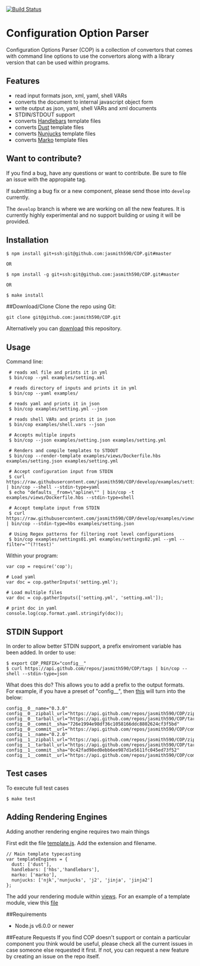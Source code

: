 [![Build Status](https://travis-ci.org/jasmith590/COP.svg?branch=develop)](https://travis-ci.org/jasmith590/COP)

# Configuration Option Parser

Configuration Options Parser (COP) is a collection of convertors that comes with command line options to use the convertors along with a library version that can be used within programs.

## Features
  * read input formats json, xml, yaml, shell VARs
  * converts the document to internal javascript object form
  * write output as json, yaml, shell VARs and xml documents
  * STDIN/STDOUT support
  * converts [Handlebars](http://handlebarsjs.com/) template files
  * converts [Dust](http://www.dustjs.com/) template files
  * converts [Nunjucks](https://mozilla.github.io/nunjucks/) template files
  * converts [Marko](http://markojs.com/) template files

## Want to contribute?
If you find a bug, have any questions or want to contribute. Be sure to file an issue with the appropiate tag.

If submitting a bug fix or a new component, please send those into ```develop``` currently.

The ```develop``` branch is where we are working on all the new features. It is currently highly experimental and no support building or using it will be provided.

## Installation

    $ npm install git+ssh:git@github.com:jasmith590/COP.git#master

    OR

    $ npm install -g git+ssh:git@github.com:jasmith590/COP.git#master

    OR

    $ make install

##Download/Clone
Clone the repo using Git:

```git clone git@github.com:jasmith590/COP.git```

Alternatively you can [download](https://github.com/jasmith590/COP/archive/develop.zip) this repository.


## Usage

Command line:

     # reads xml file and prints it in yml
     $ bin/cop --yml examples/setting.xml

     # reads directory of inputs and prints it in yml
     $ bin/cop --yaml examples/

     # reads yaml and prints it in json
     $ bin/cop examples/setting.yml --json

     # reads shell VARs and prints it in json
     $ bin/cop examples/shell.vars --json

     # Accepts multiple inputs
     $ bin/cop --json examples/setting.json examples/setting.yml

     # Renders and compile templates to STDOUT
     $ bin/cop --render-template examples/views/Dockerfile.hbs examples/setting.json examples/setting.yml

     # Accept configuration input from STDIN
     $ curl https://raw.githubusercontent.com/jasmith590/COP/develop/examples/setting.yml | bin/cop --shell --stdin-type=yaml
     $ echo "defaults__from=\"apline\"" | bin/cop -t examples/views/Dockerfile.hbs --stdin-type=shell

     # Accept template input from STDIN
     $ curl https://raw.githubusercontent.com/jasmith590/COP/develop/examples/views/Dockerfile.hbs | bin/cop --stdin-type=hbs examples/setting.json

     # Using Regex patterns for filtering root level configurations
     $ bin/cop examples/settings01.yml examples/settings02.yml --yml --filter='^(?!test)'

Within your program:

    var cop = require('cop');

    # Load yaml
    var doc = cop.gatherInputs('setting.yml');

    # Load multiple files
    var doc = cop.gatherInputs(['setting.yml', 'setting.xml']);

    # print doc in yaml
    console.log(cop.format.yaml.stringify(doc));

## STDIN Support
In order to allow better STDIN support, a prefix enviroment variable has been added. In order to use:

    $ export COP_PREFIX="config__"
    $ curl https://api.github.com/repos/jasmith590/COP/tags | bin/cop --shell --stdin-type=json

What does this do? This allows you to add a prefix to the output formats. For example, if you have a preset of "config__", then [this](https://api.github.com/repos/jasmith590/COP/tags) will turn into the below:

```
config__0__name="0.3.0"
config__0__zipball_url="https://api.github.com/repos/jasmith590/COP/zipball/0.3.0"
config__0__tarball_url="https://api.github.com/repos/jasmith590/COP/tarball/0.3.0"
config__0__commit__sha="726e1994e98df36c1058166ddc8802624cf3f5bd"
config__0__commit__url="https://api.github.com/repos/jasmith590/COP/commits/726e1994e98df36c1058166ddc8802624cf3f5bd"
config__1__name="0.2.0"
config__1__zipball_url="https://api.github.com/repos/jasmith590/COP/zipball/0.2.0"
config__1__tarball_url="https://api.github.com/repos/jasmith590/COP/tarball/0.2.0"
config__1__commit__sha="0c42fad98ed0ebb6ee987d1e5611fc045ed73f52"
config__1__commit__url="https://api.github.com/repos/jasmith590/COP/commits/0c42fad98ed0ebb6ee987d1e5611fc045ed73f52"
```

## Test cases
To execute full test cases

    $ make test


## Adding Rendering Engines
Adding another rendering engine requires two main things

First edit the file [template.js](/lib/template.js). Add the extension and filename.

```
// Main template typecasting
var templateEngines = {
  dust: ['dust'],
  handlebars: ['hbs','handlebars'],
  marko: ['marko'],
  nunjucks: ['njk','nunjucks', 'j2', 'jinja', 'jinja2']
};
```

The add your rendering module within [views](/lib/views/). For an example of a template module, view this [file](/lib/views/handlebars.js)


##Requirements
 * Node.js v6.0.0 or newer

##Feature Requests
If you find COP doesn't support or contain a particular component you think would be useful, please check all the current issues in case someone else requested it first. If not, you can request a new feature by creating an issue on the repo itself.
